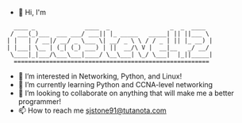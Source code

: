 - 👋 Hi, I'm
```
  ____ _              ____  _                 _  _  ____  
 / ___(_)___  ___ ___/ ___|| |_ _____   _____| || ||___ \  
| |   | / __|/ __/ _ \___ \| __/ _ \ \ / / _ | || |_ __) |  
| |___| \__ | (_| (_) ___) | ||  __/\ V |  __|__   _/ __/  
 \____|_|___/\___\___|____/ \__\___| \_/ \___|  |_||_____|
  =======================================================
```

- 👀 I’m interested in Networking, Python, and Linux!
- 🌱 I’m currently learning Python and CCNA-level networking
- 💞️ I’m looking to collaborate on anything that will make me a better programmer!
- 📫 How to reach me sjstone91@tutanota.com


